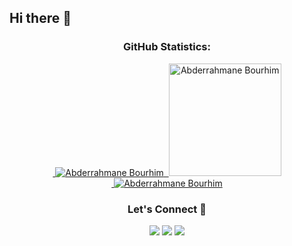 ## Hi there 👋

<!--
**Abourhim/Abourhim** is a ✨ _special_ ✨ repository because its `README.md` (this file) appears on your GitHub profile.

Here are some ideas to get you started:

- 🔭 I’m currently working on ...
- 🌱 I’m currently learning ...
- 👯 I’m looking to collaborate on ...
- 🤔 I’m looking for help with ...
- 💬 Ask me about ...
- 📫 How to reach me: ...
- 😄 Pronouns: ...
- ⚡ Fun fact: ...
-->
<h3 align="center">GitHub Statistics:</h3>
<p align="center">
   <a href="https://github.com/abourhim">
 &nbsp;<img src="https://github-readme-stats.vercel.app/api?username=Abourhim&show_icons=true&theme=radical&locale=en" alt="Abderrahmane Bourhim" />
   &nbsp;<img height="180em" src="https://github-readme-stats.vercel.app/api/top-langs/?username=Abourhim&show_icons=true&theme=radical&layout=compact" alt="Abderrahmane Bourhim" />
    <br>
 &nbsp;<img src="https://github-readme-streak-stats.herokuapp.com/?user=Abourhim&theme=radical" alt="Abderrahmane Bourhim" />
     </a>
</p>

<h3 align="center">Let's Connect 🤝</h3>
<div align="center">
<a target="_blank"
href="https://www.linkedin.com/in/abderrahmane-bourhim/"><img
src="https://img.shields.io/badge/-LinkedIn-0077b5?style=for-the-badge&logo=LinkedIn&logoColor=white"></img></a> 
<a target="_blank"
href="mailto:bourhimabdo9@gmail.com"><img
src="https://img.shields.io/badge/-Outlook-1DA1F2?style=for-the-badge&logo=Outlook&logoColor=white"></img></a>
<a target="_blank"
href="[https://twitter.com/](https://x.com/BlackAn16138390)"><img
src="https://img.shields.io/badge/-Twitter-1DA1F2?style=for-the-badge&logo=Twitter&logoColor=white"></img></a>
<a target="_blank"
</div>
